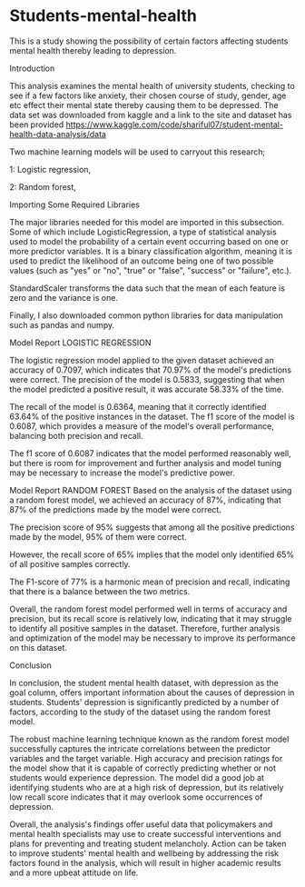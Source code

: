 # Students-mental-health
This is a study showing the possibility of certain factors affecting students mental health thereby leading to depression.

Introduction

This analysis examines the mental health of university students, 
checking to see if a few factors like anxiety, their chosen course of study, gender, 
age etc effect their mental state thereby causing them to be depressed. 
The data set was downloaded from kaggle and a link to the site and dataset has been provided
https://www.kaggle.com/code/shariful07/student-mental-health-data-analysis/data

Two machine learning models will be used to carryout this research;

1: Logistic regression,

2: Random forest,

Importing Some Required Libraries

The major libraries needed for this model are imported in this subsection. Some of which include LogisticRegression, 
a type of statistical analysis used to model the probability of a certain event occurring based on one or more predictor variables. 
It is a binary classification algorithm, meaning it is used to predict the likelihood of an outcome being one of two possible values 
(such as "yes" or "no", "true" or "false", "success" or "failure", etc.).

StandardScaler transforms the data such that the mean of each feature is zero and the variance is one.

Finally, I also downloaded common python libraries for data manipulation such as pandas and numpy.

Model Report
LOGISTIC REGRESSION

The logistic regression model applied to the given dataset achieved an accuracy of 0.7097,
which indicates that 70.97% of the model's predictions were correct. The precision of the model is 0.5833, 
suggesting that when the model predicted a positive result, it was accurate 58.33% of the time.

The recall of the model is 0.6364, meaning that it correctly identified 63.64% of the positive instances in the dataset. 
The f1 score of the model is 0.6087, which provides a measure of the model's overall performance, balancing both precision and recall.

The f1 score of 0.6087 indicates that the model performed reasonably well, but there is room for 
improvement and further analysis and model tuning may be necessary to increase the model's predictive power.

Model Report
RANDOM FOREST
Based on the analysis of the dataset using a random forest model, we achieved an accuracy of 87%, 
indicating that 87% of the predictions made by the model were correct.

The precision score of 95% suggests that among all the positive predictions made by the model, 95% of them were correct.

However, the recall score of 65% implies that the model only identified 65% of all positive samples correctly.

The F1-score of 77% is a harmonic mean of precision and recall, indicating that there is a balance between the two metrics.

Overall, the random forest model performed well in terms of accuracy and precision, but its recall score is relatively low, 
indicating that it may struggle to identify all positive samples in the dataset. 
Therefore, further analysis and optimization of the model may be necessary to improve its performance on this dataset.

Conclusion

In conclusion, the student mental health dataset, with depression as the goal column, 
offers important information about the causes of depression in students. Students' depression 
is significantly predicted by a number of factors, according to the study of the dataset using the random forest model.

The robust machine learning technique known as the random forest model successfully captures the
intricate correlations between the predictor variables and the target variable. High accuracy and
precision ratings for the model show that it is capable of correctly predicting whether or not students 
would experience depression. The model did a good job at identifying students who are at a high risk of 
depression, but its relatively low recall score indicates that it may overlook some occurrences of depression.

Overall, the analysis's findings offer useful data that policymakers and mental health specialists may use to 
create successful interventions and plans for preventing and treating student melancholy. 
Action can be taken to improve students' mental health and wellbeing by addressing the risk factors found in the analysis, 
which will result in higher academic results and a more upbeat attitude on life.




